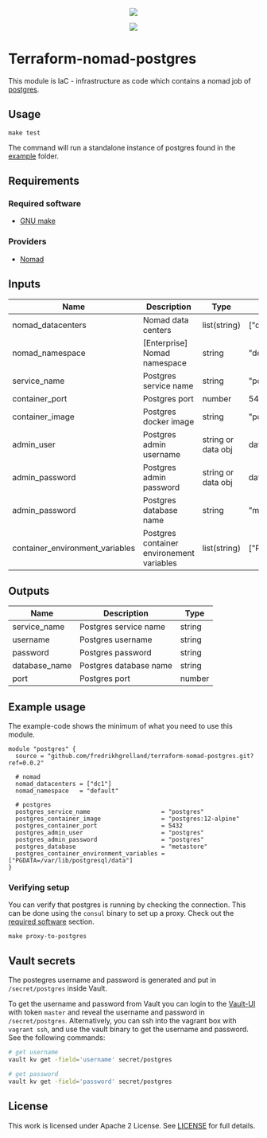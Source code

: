 <!-- markdownlint-disable MD041 -->
<p align="center"><a href="https://github.com/fredrikhgrelland/vagrant-hashistack-template" alt="Built on"><img src="https://img.shields.io/badge/Built%20from%20template-Vagrant--hashistack--template-blue?style=for-the-badge&logo=github"/></a><p align="center"><a href="https://github.com/fredrikhgrelland/vagrant-hashistack" alt="Built on"><img src="https://img.shields.io/badge/Powered%20by%20-Vagrant--hashistack-orange?style=for-the-badge&logo=vagrant"/></a></p></p>

# Terraform-nomad-postgres
This module is IaC - infrastructure as code which contains a nomad job of [postgres](https://www.postgresql.org/).

## Usage
```text
make test
```
The command will run a standalone instance of postgres found in the [example](/example) folder.

## Requirements
### Required software
- [GNU make](https://man7.org/linux/man-pages/man1/make.1.html)

### Providers
- [Nomad](https://registry.terraform.io/providers/hashicorp/nomad/latest/docs)

## Inputs
| Name | Description | Type | Default | Required |
|------|-------------|------|---------|:--------:|
| nomad\_datacenters | Nomad data centers | list(string) | ["dc1"] | yes |
| nomad\_namespace | [Enterprise] Nomad namespace | string | "default" | yes |
| service\_name | Postgres service name | string | "postgres" | yes |
| container\_port | Postgres port | number | 5432 | yes |
| container\_image | Postgres docker image | string | "postgres:12-alpine" | yes |
| admin\_user | Postgres admin username | string or data obj | data.vault_generic_secret.postgres_secrets.data.username | yes |
| admin\_password | Postgres admin password | string or data obj | data.vault_generic_secret.postgres_secrets.data.password | yes |
| admin\_password | Postgres database name | string | "metastore" | yes |
| container\_environment\_variables | Postgres container environement variables | list(string) | ["PGDATA=/var/lib/postgresql/data"] | yes |

## Outputs
| Name | Description | Type |
|------|-------------|------|
| service\_name | Postgres service name | string |
| username | Postgres username | string |
| password | Postgres password | string |
| database\_name | Postgres database name | string |
| port | Postgres port | number | 

## Example usage
The example-code shows the minimum of what you need to use this module. 

```hcl-terraform
module "postgres" {
  source = "github.com/fredrikhgrelland/terraform-nomad-postgres.git?ref=0.0.2"

  # nomad
  nomad_datacenters = ["dc1"]
  nomad_namespace   = "default"

  # postgres
  postgres_service_name                    = "postgres"
  postgres_container_image                 = "postgres:12-alpine"
  postgres_container_port                  = 5432
  postgres_admin_user                      = "postgres"
  postgres_admin_password                  = "postgres"
  postgres_database                        = "metastore"
  postgres_container_environment_variables = ["PGDATA=/var/lib/postgresql/data"]
}
```

### Verifying setup
You can verify that postgres is running by checking the connection. This can be done using the `consul` binary to set up a proxy. Check out the [required software](#required-software) section.
```shell script
make proxy-to-postgres
```

## Vault secrets
The postegres username and password is generated and put in `/secret/postgres` inside Vault.

To get the username and password from Vault you can login to the [Vault-UI](http://localhost:8200/) with token `master` and reveal the username and password in `/secret/postgres`.
Alternatively, you can ssh into the vagrant box with `vagrant ssh`, and use the vault binary to get the username and password. See the following commands:
```sh
# get username
vault kv get -field='username' secret/postgres

# get password
vault kv get -field='password' secret/postgres
```

## License
This work is licensed under Apache 2 License. See [LICENSE](./LICENSE) for full details.